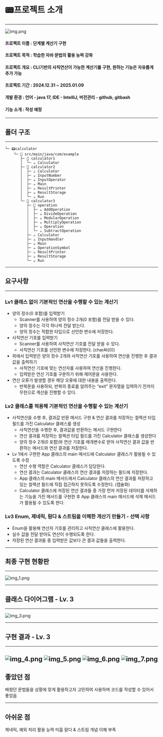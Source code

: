 # 📟프로젝트 소개

---
![img.png](img.png)

#### 프로젝트 이름 : 단계별 계산기 구현
#### 프로젝트 목적 : 학습한 자바 문법의 활용 능력 강화
#### 프로젝트 개요 : CLI기반의 사칙연산이 가능한 계산기를 구현, 원하는 기능은 자유롭게 추가 가능
#### 프로젝트 기간 : 2024.12.31 ~ 2025.01.09
#### 개발 환경 : 언어 - java 17, IDE - IntelliJ, 버전관리 - github, gitbash
#### 기능 소개 : 작성 예정

---

## 폴더 구조

---
```
└─ 📟calculator
    └─ 📁 src/main/java/com/example
       ├─ 📂 calculator1
       │  └─ ☕ Calculator
       ├─ 📂 calculator2
       │  ├─ ☕ Calculator
       │  ├─ ☕ InputNumber
       │  ├─ ☕ InputOperator
       │  ├─ ☕ Main
       │  ├─ ☕ ResultPrinter
       │  ├─ ☕ ResultStorage
       │  └─ ☕ Run
       └─ 📂 calculator3
          ├─ 📂 operation
          │  ├─ ☕ AddOperation
          │  ├─ ☕ DivideOperation
          │  ├─ ☕ ModularOperation
          │  ├─ ☕ MultiplyOperation
          │  ├─ ☕ Operation
          │  └─ ☕ SubtractOperation
          ├─ ☕ Calculator
          ├─ ☕ InputHandler
          ├─ ☕ Main
          ├─ ☕ OperationSymbol
          ├─ ☕ ResultPrinter
          ├─ ☕ ResultStorage
          └─ ☕ Run

```
---
## 요구사항

---

### Lv1 클래스 없이 기본적인 연산을 수행할 수 있는 계산기

- 양의 정수(0 포함)를 입력받기
    - Scanner를 사용하여 양의 정수 2개(0 포함)를 전달 받을 수 있다.
    - 양의 정수는 각각 하나씩 전달 받는다.
    - 양의 정수는 적합한 타입으로 선언한 변수에 저장한다.
- 사칙연산 기호를 입력받기
  - Scanner를 사용하여 사칙연산 기호를 전달 받을 수 있다.
  - 사칙연산 기호를 선언한 변수에 저장한다. (charAt(0))
- 위에서 입력받은 양의 정수 2개와 사칙연산 기호를 사용하여 연산을 진행한 후 결과값을 출력하기
  - 사칙연산 기호에 맞는 연산자를 사용하여 연산을 진행한다.
  - 입력받은 연산 기호를 구분하기 위해 제어문을 사용한다.
- 연산 오류가 발생할 경우 해당 오류에 대한 내용을 출력한다.
  - 반복문을 사용하되, 반복의 종료를 알려주는 “exit” 문자열을 입력하기 전까지 무한으로 계산을 진행할 수 있다.


### Lv2 클래스를 적용해 기본적인 연산을 수행할 수 있는 계산기

- 사칙연산을 수행 후, 결과값 반환 메서드 구현 & 연산 결과를 저장하는 컬렉션 타입 필드를 가진 Calculator 클래스를 생성
  - 사칙연산을 수행한 후, 결과값을 반환하는 메서드 구현한다
  - 연산 결과를 저장하는 컬렉션 타입 필드를 가진 Calculator 클래스를 생성한다
  - 양의 정수 2개(0 포함)와 연산 기호를 매개변수로 받아 사칙연산 결과 값을 반환하는 메서드와 연산 결과를 저장한다.
- Lv 1에서 구현한 App 클래스의 main 메서드에 Calculator 클래스가 활용될 수 있도록 수정
  - 연산 수행 역할은 Calculator 클래스가 담당한다.
  - 연산 결과는 Calculator 클래스의 연산 결과를 저장하는 필드에 저장한다.
  - App 클래스의 main 메서드에서 Calculator 클래스의 연산 결과를 저장하고 있는 컬렉션 필드에 직접 접근하지 못하도록 수정한다. (캡슐화)
  - Calculator 클래스에 저장된 연산 결과들 중 가장 먼저 저장된 데이터를 삭제하는 기능을 가진 메서드를 구현한 후 App 클래스의 main 메서드에 삭제 메서드가 활용될 수 있도록 한다.

### Lv3 Enum, 제네릭, 람다 & 스트림을 이해한 게산기 만들기 - 선택 사항

- Enum을 활용해 연산자 기호를 관리하고 사칙연산 클래스에 활용한다.
- 실수 값을 전달 받아도 연산이 수행되도록 한다.
- 저장된 연산 결과들 중 입력받은 값보다 큰 결과 값들을 출력한다.

---

## 최종 구현 현황판

--- 
![img_1.png](img_1.png)

---

## 클래스 다이어그램 - Lv. 3

---
![img_3.png](img_3.png)

---
## 구현 결과 - Lv. 3

---

![img_4.png](img_4.png)
![img_5.png](img_5.png)
![img_6.png](img_6.png)
![img_7.png](img_7.png)
---
## 좋았던 점
배웠던 문법들을 상황에 맞게 활용하고자 고민하여 사용하며 코드를 작성할 수 있어서 좋았음

---

## 아쉬운 점
제네릭, 예외 처리 활용 능력 미흡
람다 & 스트림 개념 이해 부족